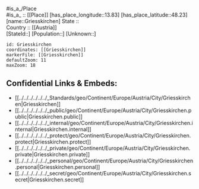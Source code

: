 ﻿---
location: [48.23,13.83] 
mapzoom: [7,12] 
mapmarker: city 
type: City
tags:
- geo/City


SpocWebEntityId: 30576
isDeleted: false
confidential: public

---
#is_a_/Place  
#is_a_ :: [[Place]] 
[has_place_longitude::13.83] 
[has_place_latitude::48.23] 
[name::Griesskirchen] 
State ::  
Country :: [[Austria]]  
[StateId::] 
[Population::] 
[Unknown::] 


```leaflet
id: Griesskirchen
coordinates: [[Griesskirchen]] 
markerFile: [[Griesskirchen]] 
defaultZoom: 11 
maxZoom: 18
```


## Confidential Links & Embeds: 
- [[../../../../../../_Standards/geo/Continent/Europe/Austria/City/Griesskirchen|Griesskirchen]] 
- [[../../../../../../_public/geo/Continent/Europe/Austria/City/Griesskirchen.public|Griesskirchen.public]] 
- [[../../../../../../_internal/geo/Continent/Europe/Austria/City/Griesskirchen.internal|Griesskirchen.internal]] 
- [[../../../../../../_protect/geo/Continent/Europe/Austria/City/Griesskirchen.protect|Griesskirchen.protect]] 
- [[../../../../../../_private/geo/Continent/Europe/Austria/City/Griesskirchen.private|Griesskirchen.private]] 
- [[../../../../../../_personal/geo/Continent/Europe/Austria/City/Griesskirchen.personal|Griesskirchen.personal]] 
- [[../../../../../../_secret/geo/Continent/Europe/Austria/City/Griesskirchen.secret|Griesskirchen.secret]] 
